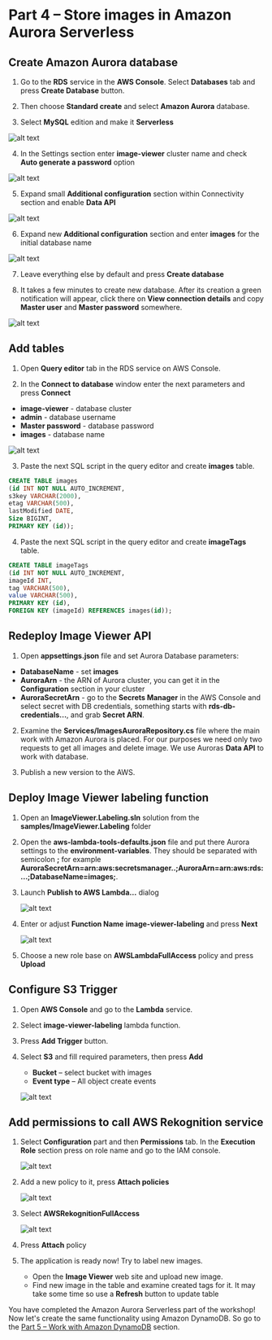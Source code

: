 # Part 4 – Store images in Amazon Aurora Serverless

## Create Amazon Aurora database

1. Go to the **RDS** service in the **AWS Console**. Select **Databases** tab and press **Create Database** button.

2. Then choose **Standard create** and select **Amazon Aurora** database.

3. Select **MySQL** edition and make it **Serverless**

 ![alt text](1.png)

4. In the Settings section enter **image-viewer** cluster name and check **Auto generate a password** option

 ![alt text](2.png)

5. Expand small **Additional configuration** section within Connectivity section and enable **Data API**

 ![alt text](3.png)

6. Expand new **Additional configuration** section and enter **images** for the initial database name

 ![alt text](4.png)

7. Leave everything else by default and press **Create database**

8. It takes a few minutes to create new database. After its creation a green notification will appear, click there on **View connection details** and copy **Master user** and **Master password** somewhere.

![alt text](5.png)

##  Add tables

1. Open **Query editor** tab in the RDS service on AWS Console.

2. In the **Connect to database** window enter the next parameters and press **Connect**
- **image-viewer** - database cluster
- **admin** - database username
- **Master password** - database password
- **images** - database name

![alt text](6.png)

3. Paste the next SQL script in the query editor and create **images** table. 

~~~sql
CREATE TABLE images 
(id INT NOT NULL AUTO_INCREMENT,
s3key VARCHAR(2000), 
etag VARCHAR(500),
lastModified DATE, 
Size BIGINT,
PRIMARY KEY (id));
~~~

4. Paste the next SQL script in the query editor and create **imageTags** table.

~~~sql
CREATE TABLE imageTags
(id INT NOT NULL AUTO_INCREMENT,
imageId INT,
tag VARCHAR(500), 
value VARCHAR(500),
PRIMARY KEY (id),
FOREIGN KEY (imageId) REFERENCES images(id));
~~~

## Redeploy Image Viewer API

1. Open **appsettings.json** file and set Aurora Database parameters:
- **DatabaseName** - set **images**
- **AuroraArn** - the ARN of Aurora cluster, you can get it in the **Configuration** section in your cluster
- **AuroraSecretArn** - go to the **Secrets Manager** in the AWS Console and select secret with DB credentials, something starts with **rds-db-credentials...**, and grab **Secret ARN**.

2. Examine the **Services/ImagesAuroraRepository.cs** file where the main work with Amazon Aurora is placed. For our purposes we need only two requests to get all images and delete image. We use Auroras **Data API** to work with database.

3. Publish a new version to the AWS.

## Deploy Image Viewer labeling function

1. Open an **ImageViewer.Labeling.sln** solution from the **samples/ImageViewer.Labeling** folder

2. Open the **aws-lambda-tools-defaults.json** file and put there Aurora settings to the **environment-variables**. They should be separated with semicolon **;** for example **AuroraSecretArn=arn:aws:secretsmanager..;AuroraArn=arn:aws:rds:...;DatabaseName=images;**.

3. Launch **Publish to AWS Lambda...** dialog

     ![alt text](7.png)

4. Enter or adjust **Function Name** **image-viewer-labeling** and press **Next**

     ![alt text](8.png)

5. Choose a new role base on **AWSLambdaFullAccess** policy and press **Upload**

## Configure S3 Trigger

1. Open **AWS Console** and go to the **Lambda** service.
2. Select **image-viewer-labeling** lambda function.
3. Press **Add Trigger** button.
4. Select **S3** and fill required parameters, then press **Add**
    - **Bucket** – select bucket with images
    - **Event type** – All object create events

     ![alt text](9.png)

## Add permissions to call AWS Rekognition service

1. Select **Configuration** part and then **Permissions** tab. In the **Execution Role** section press on role name and go to the IAM console.

     ![alt text](10.png)

2. Add a new policy to it, press **Attach policies**

     ![alt text](11.png)

3. Select **AWSRekognitionFullAccess**

     ![alt text](12.png)

4. Press **Attach** policy

5. The application is ready now! Try to label new images.
    - Open the **Image Viewer** web site and upload new image.
    - Find new image in the table and examine created tags for it. It may take some time so use a **Refresh** button to update table

You have completed the Amazon Aurora Serverless part of the workshop! Now let's create the same functionality using Amazon DynamoDB. So go to the [Part 5 – Work with Amazon DynamoDB](../part5/part.md) section. 

